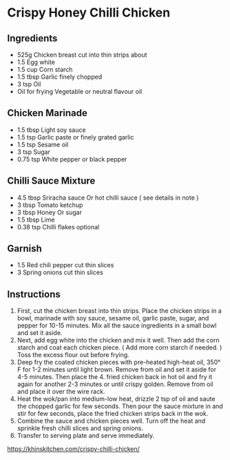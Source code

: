 # Crispy Honey Chilli Chicken


## Ingredients
* 525g Chicken breast cut into thin strips about
* 1.5 Egg white
* 1.5 cup Corn starch
* 1.5 tbsp Garlic finely chopped
* 3 tsp Oil
* Oil for frying Vegetable or neutral flavour oil

## Chicken Marinade
* 1.5 tbsp Light soy sauce
* 1.5 tsp Garlic paste or finely grated garlic
* 1.5 tsp Sesame oil
* 3 tsp Sugar
* 0.75 tsp White pepper or black pepper

## Chilli Sauce Mixture
* 4.5 tbsp Sriracha sauce Or hot chilli sauce ( see details in note )
* 3 tbsp Tomato ketchup
* 3 tbsp Honey Or sugar
* 1.5 tbsp Lime
* 0.38 tsp Chilli flakes optional

## Garnish
* 1.5 Red chili pepper cut thin slices
* 3 Spring onions cut thin slices

## Instructions
1. First, cut the chicken breast into thin strips. Place the chicken strips in a bowl, marinade with soy sauce, sesame oil, garlic paste, sugar, and pepper for 10-15 minutes. Mix all the sauce ingredients in a small bowl and set it aside.
2. Next, add egg white into the chicken and mix it well. Then add the corn starch and coat each chicken piece. ( Add more corn starch if needed. ) Toss the excess flour out before frying.
3. Deep fry the coated chicken pieces with pre-heated high-heat oil, 350° F for 1-2 minutes until light brown. Remove from oil and set it aside for 4-5 minutes. Then place the 4. fried chicken back in hot oil and fry it again for another 2-3 minutes or until crispy golden. Remove from oil and place it over the wire rack.
5. Heat the wok/pan into medium-low heat, drizzle 2 tsp of oil and saute the chopped garlic for few seconds. Then pour the sauce mixture in and stir for few seconds, place the fried chicken strips back in the wok.
6. Combine the sauce and chicken pieces well. Turn off the heat and sprinkle fresh chilli slices and spring onions.
7. Transfer to serving plate and serve immediately.

https://khinskitchen.com/crispy-chilli-chicken/
